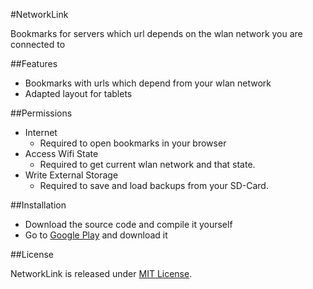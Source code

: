 #NetworkLink

Bookmarks for servers which url depends on the wlan network you are connected to

##Features

- Bookmarks with urls which depend from your wlan network
- Adapted layout for tablets

##Permissions

- Internet
	- Required to open bookmarks in your browser
- Access Wifi State
	- Required to get current wlan network and that state.
- Write External Storage
	- Required to save and load backups from your SD-Card.

##Installation

- Download the source code and compile it yourself
- Go to [Google Play](https://play.google.com/store/apps/details?id=de.andrano.networklink) and download it

##License

NetworkLink is released under [MIT License](http://opensource.org/licenses/mit-license.php).